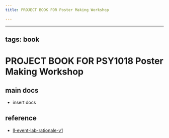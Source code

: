 ```yaml
---
title: PROJECT BOOK FOR Poster Making Workshop

---
```



---
tags: book
---

PROJECT BOOK FOR PSY1018 Poster Making Workshop
===

main docs
---

- insert docs

reference
---

- [ll-event-lab-rationale-v1](/AunryFEcRm6SG8qAbHAyIw)

